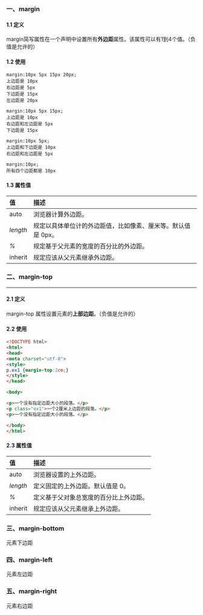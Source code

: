 ### 一、margin

#### 1.1 定义

margin简写属性在一个声明中设置所有**外边距**属性。该属性可以有1到4个值。（负值是允许的）

#### 1.2 使用

```
margin:10px 5px 15px 20px;
上边距是 10px
右边距是 5px
下边距是 15px
左边距是 20px

margin:10px 5px 15px;
上边距是 10px
右边距和左边距是 5px
下边距是 15px

margin:10px 5px;
上边距和下边距是 10px
右边距和左边距是 5px

margin:10px;
所有四个边距都是 10px
```

#### 1.3 属性值

| 值       | 描述                                                         |
| :------- | :----------------------------------------------------------- |
| auto     | 浏览器计算外边距。                                           |
| *length* | 规定以具体单位计的外边距值，比如像素、厘米等。默认值是 0px。 |
| *%*      | 规定基于父元素的宽度的百分比的外边距。                       |
| inherit  | 规定应该从父元素继承外边距。                                 |



### 二、margin-top

---

#### 2.1 定义

margin-top 属性设置元素的**上部边距**。（负值是允许的）

#### 2.2 使用

```html
<!DOCTYPE html>
<html>
<head>
<meta charset="utf-8"> 
<style>
p.ex1 {margin-top:2cm;}
</style>
</head>

<body>

<p>一个没有指定边距大小的段落。</p>
<p class="ex1">一个2厘米上边距的段落。</p>
<p>一个没有指定边距大小的段落。</p>

</body>
</html>
```

#### 2.3 属性值

| 值       | 描述                                   |
| :------- | :------------------------------------- |
| auto     | 浏览器设置的上外边距。                 |
| *length* | 定义固定的上外边距。默认值是 0。       |
| *%*      | 定义基于父对象总宽度的百分比上外边距。 |
| inherit  | 规定应该从父元素继承上外边距。         |



### 三、margin-bottom

元素下边距



### 四、margin-left

元素左边距



### 五、margin-right

元素右边距


